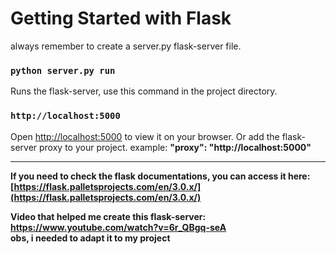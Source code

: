 # Getting Started with Flask

always remember to create a server.py flask-server file.

### `python server.py run`

Runs the flask-server, use this command in the project directory.

### `http://localhost:5000`

Open [http://localhost:5000](http://localhost:5000) to view it on your browser.
Or add the flask-server proxy to your project.
example: <b>"proxy": "ht<span>tp://localhost:5000"</span></b>

<hr>

<b>If you need to check the flask documentations, you can access it here: [https://flask.palletsprojects.com/en/3.0.x/](https://flask.palletsprojects.com/en/3.0.x/)

Video that helped me create this flask-server: https://www.youtube.com/watch?v=6r_QBgq-seA<br>obs, i needed to adapt it to my project</b>
